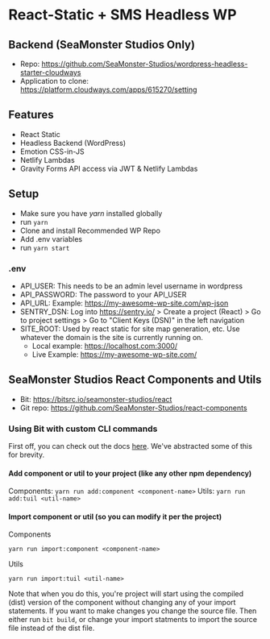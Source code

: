 # React-Static + SMS Headless WP

## Backend (SeaMonster Studios Only)
- Repo: https://github.com/SeaMonster-Studios/wordpress-headless-starter-cloudways
- Application to clone: https://platform.cloudways.com/apps/615270/setting

## Features

- React Static
- Headless Backend (WordPress)
- Emotion CSS-in-JS
- Netlify Lambdas
- Gravity Forms API access via JWT & Netlify Lambdas

## Setup

- Make sure you have _yarn_ installed globally
- run `yarn`
- Clone and install Recommended WP Repo
- Add .env variables
- run `yarn start`

### .env

- API_USER: This needs to be an admin level username in wordpress
- API_PASSWORD: The password to your API_USER
- API_URL: Example: https://my-awesome-wp-site.com/wp-json
- SENTRY_DSN: Log into https://sentry.io/ > Create a project (React) > Go to project settings > Go to "Client Keys (DSN)" in the left navigation
- SITE_ROOT: Used by react static for site map generation, etc. Use whatever the domain is the site is currently running on.
  - Local example: https://localhost.com:3000/
  - Live Example: https://my-awesome-wp-site.com/
  
## SeaMonster Studios React Components and Utils
- Bit: https://bitsrc.io/seamonster-studios/react 
- Git repo: https://github.com/SeaMonster-Studios/react-components

### Using Bit with custom CLI commands

First off, you can check out the docs [here](https://docs.bitsrc.io/). We've abstracted some of this for brevity.

#### Add component or util to your project (like any other npm dependency)
Components:
`yarn run add:component <component-name>`
Utils:
`yarn run add:tuil <util-name>`

#### Import component or util (so you can modify it per the project)
Components

`yarn run import:component <component-name>`

Utils

`yarn run import:tuil <util-name>`

Note that when you do this, you're project will start using the compiled (dist) version of the component without changing any of your import statements. If you want to make changes you change the source file. Then either run `bit build`, or change your import statments to import the source file instead of the dist file.

